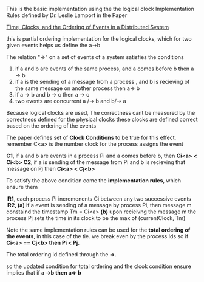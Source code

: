 
This is the basic implementation using the the logical clock Implementation Rules defined by Dr. Leslie Lamport
in the Paper

[Time, Clocks, and the Ordering of Events in a Distributed System](https://lamport.azurewebsites.net/pubs/time-clocks.pdf)

this is partial ordering implementation for the logical clocks, which for two given events helps us define the a->b


The relation "->" on a set of events of a system satisfies the conditions
1. if a and b are events of the same process, and a comes before b then a -> b
2. if a is the sending of a message from a process , and b is recieving of the same message on another process then a-> b
3. if a -> b and b -> c then a -> c
4. two events are concurrent  a /-> b and b/-> a


Because logical clocks are used, The correctness cant be measured by the correctness defined for the physical clocks
these clocks are defined correct based on the ordering of the events

The paper defines set of <b>Clock Conditions</b> to be true for this effect. remember C\<a\> is the number clock for the process assigns the event

<b>C1</b>, if a and b are events in a process Pi and a comes before b, then <b>Ci\<a\> < Ci\<b\> </b>
<b>C2</b>, if a is sending of the message from Pi and b is recieving that message on Pj then <b> Ci\<a\> < Cj\<b\> </b>



To satisfy the above condition come the <b>implementation rules</b>, which ensure them

<b>IR1</b>, each process Pi incremenents Ci between any two successive events
<b>IR2, (a)</b> if a event is sending of a message by process Pi, then message m constaind the timestamp Tm = Ci\<a\>
<b>(b)</b> upon recieivng the message m the process Pj sets the time in its clock to be the max of (currentClock, Tm)




Note the same implementation rules can be used for the <b>total ordering of the events</b>, in this case of the tie.
we break even by the process Ids so if <b> Ci\<a\> == Cj\<b\> then Pi < Pj. </b>

The total ordering id defined through the =>.

so the updated condition for total ordering and the clcok condition ensure implies that if <b> a ->b then a=> b </b>


